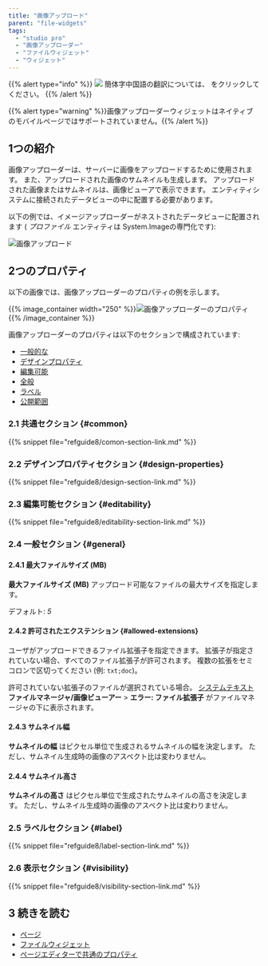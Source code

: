```yaml
---
title: "画像アップロード"
parent: "file-widgets"
tags:
  - "studio pro"
  - "画像アップローダー"
  - "ファイルウィジェット"
  - "ウィジェット"
---
```


{{% alert type="info" %}}
<img src="attachments/chinese-translation/china.png" style="display: inline-block; margin: 0" /> 簡体字中国語の翻訳については、 [<unk> <unk> <unk>](https://cdn.mendix.tencent-cloud.com/documentation/refguide8/image-uploader.pdf) をクリックしてください。
{{% /alert %}}

{{% alert type="warning" %}}画像アップローダーウィジェットはネイティブのモバイルページではサポートされていません。{{% /alert %}}

## 1つの紹介

画像アップローダーは、サーバーに画像をアップロードするために使用されます。 また、アップロードされた画像のサムネイルも生成します。 アップロードされた画像またはサムネイルは、画像ビューアで表示できます。 エンティティシステムに接続されたデータビューの中に配置する必要があります。

以下の例では、イメージアップローダーがネストされたデータビューに配置されます ( *プロファイル* エンティティは System.Imageの専門化です):

![画像アップロード](attachments/file-widgets/image-uploader.png)

## 2つのプロパティ

以下の画像では、画像アップローダーのプロパティの例を示します。

{{% image_container width="250" %}}![画像アップローダーのプロパティ](attachments/file-widgets/image-uploader-properties.png)
{{% /image_container %}}

画像アップローダーのプロパティは以下のセクションで構成されています:

* [一般的な](#common)
* [デザインプロパティ](#design-properties)
* [編集可能](#editability)
* [全般](#general)
* [ラベル](#label)
* [公開範囲](#visibility)

### 2.1 共通セクション {#common}

{{% snippet file="refguide8/comon-section-link.md" %}}

### 2.2 デザインプロパティセクション {#design-properties}

{{% snippet file="refguide8/design-section-link.md" %}}

### 2.3 編集可能セクション {#editability}

{{% snippet file="refguide8/editability-section-link.md" %}}

### 2.4 一般セクション {#general}

#### 2.4.1 最大ファイルサイズ (MB)

**最大ファイルサイズ (MB)** アップロード可能なファイルの最大サイズを指定します。

デフォルト: *5*

#### 2.4.2 許可されたエクステンション {#allowed-extensions}

ユーザがアップロードできるファイル拡張子を指定できます。 拡張子が指定されていない場合、すべてのファイル拡張子が許可されます。 複数の拡張をセミコロンで区切ってください (例: `txt;doc`)。

許可されていない拡張子のファイルが選択されている場合。 [システムテキスト](system-texts) **ファイルマネージャ/画像ビューアー** > **エラー: ファイル拡張子** がファイルマネージャの下に表示されます。

#### 2.4.3 サムネイル幅

**サムネイルの幅** はピクセル単位で生成されるサムネイルの幅を決定します。 ただし、サムネイル生成時の画像のアスペクト比は変わりません。

#### 2.4.4 サムネイル高さ

**サムネイルの高さ** はピクセル単位で生成されたサムネイルの高さを決定します。 ただし、サムネイル生成時の画像のアスペクト比は変わりません。

### 2.5 ラベルセクション {#label}

{{% snippet file="refguide8/label-section-link.md" %}}

### 2.6 表示セクション {#visibility}

{{% snippet file="refguide8/visibility-section-link.md" %}}

## 3 続きを読む

* [ページ](page)
* [ファイルウィジェット](file-widgets)
* [ページエディターで共通のプロパティ](common-widget-properties)
